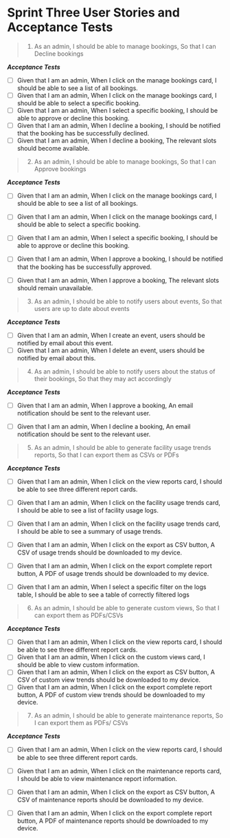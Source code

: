 # Sprint Three User Stories and Acceptance Tests

> 1. As an admin, I should be able to manage bookings, So that I can Decline bookings

_**Acceptance Tests**_
- [ ]  Given that I am an admin, When I click on the manage bookings card, I should be able to see a list of all bookings.
- [ ]  Given that I am an admin, When I click on the manage bookings card, I should be able to select a specific booking.
- [ ]  Given that I am an admin, When I select a specific booking, I should be able to approve or decline this booking.
- [ ]  Given that I am an admin, When I decline a booking, I should be notified that the booking has be successfully declined.
- [ ]  Given that I am an admin, When I decline a booking, The relevant slots should become available.

> 2. As an admin, I should be able to manage bookings, So that I can Approve bookings

_**Acceptance Tests**_
- [ ]  Given that I am an admin, When I click on the manage bookings card, I should be able to see a list of all bookings.
- [ ]  Given that I am an admin, When I click on the manage bookings card, I should be able to select a specific booking.
- [ ]  Given that I am an admin, When I select a specific booking, I should be able to approve or decline this booking.
- [ ]  Given that I am an admin, When I approve a booking, I should be notified that the booking has be successfully approved.
- [ ]  Given that I am an admin, When I approve a booking, The relevant slots should remain unavailable.


> 3. As an admin, I should be able to notify users about events, So that users are up to date about events

_**Acceptance Tests**_
- [ ]  Given that I am an admin, When I create an event, users should be notified by email about this event.
- [ ]  Given that I am an admin, When I delete an event, users should be notified by email about this.

> 4. As an admin, I should be able to notify users about the status of their bookings, So that they may act accordingly

_**Acceptance Tests**_
- [ ] Given that I am an admin, When I approve a booking, An email notification should be sent to the relevant user.
- [ ] Given that I am an admin, When I decline a booking, An email notification should be sent to the relevant user.


> 5. As an admin, I should be able to generate facility usage trends reports, So that I can export them as CSVs or PDFs

_**Acceptance Tests**_
- [ ]  Given that I am an admin, When I click on the view reports card, I should be able to see three different report cards.
- [ ]  Given that I am an admin, When I click on the facility usage trends card, I should be able to see a list of facility usage logs.
- [ ]  Given that I am an admin, When I click on the facility usage trends card, I should be able to see a summary of usage trends.
- [ ]  Given that I am an admin, When I click on the export as CSV button, A CSV of usage trends should be downloaded to my device.
- [ ]  Given that I am an admin,  When I click on the export complete report button, A PDF of usage trends should be downloaded to my device.
- [ ]  Given that I am an admin, When I select a specific filter on the logs table, I should be able to see a table of correctly filtered logs


> 6. As an admin, I should be able to generate custom views, So that I can export them as PDFs/CSVs

_**Acceptance Tests**_
- [ ]  Given that I am an admin, When I click on the view reports card, I should be able to see three different report cards.
- [ ]  Given that I am an admin, When I click on the custom views card, I should be able to view custom information.
- [ ]  Given that I am an admin, When I click on the export as CSV button, A CSV of custom view trends should be downloaded to my device.
- [ ] Given that I am an admin,  When I click on the export complete report button, A PDF of custom view trends should be downloaded to my device.

> 7. As an admin, I should be able to generate maintenance reports, So I can export them as PDFs/ CSVs

_**Acceptance Tests**_
- [ ]  Given that I am an admin, When I click on the view reports card, I should be able to see three different report cards.
- [ ]  Given that I am an admin, When I click on the maintenance reports card, I should be able to view maintenance report information.
- [ ]  Given that I am an admin, When I click on the export as CSV button, A CSV of maintenance reports should be downloaded to my device.
- [ ] Given that I am an admin,  When I click on the export complete report button, A PDF of maintenance reports should be downloaded to my device.

